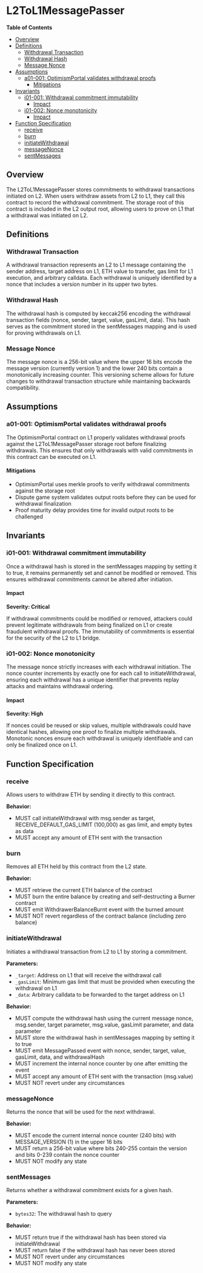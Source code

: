 # L2ToL1MessagePasser

<!-- START doctoc generated TOC please keep comment here to allow auto update -->
<!-- DON'T EDIT THIS SECTION, INSTEAD RE-RUN doctoc TO UPDATE -->
**Table of Contents**

- [Overview](#overview)
- [Definitions](#definitions)
  - [Withdrawal Transaction](#withdrawal-transaction)
  - [Withdrawal Hash](#withdrawal-hash)
  - [Message Nonce](#message-nonce)
- [Assumptions](#assumptions)
  - [a01-001: OptimismPortal validates withdrawal proofs](#a01-001-optimismportal-validates-withdrawal-proofs)
    - [Mitigations](#mitigations)
- [Invariants](#invariants)
  - [i01-001: Withdrawal commitment immutability](#i01-001-withdrawal-commitment-immutability)
    - [Impact](#impact)
  - [i01-002: Nonce monotonicity](#i01-002-nonce-monotonicity)
    - [Impact](#impact-1)
- [Function Specification](#function-specification)
  - [receive](#receive)
  - [burn](#burn)
  - [initiateWithdrawal](#initiatewithdrawal)
  - [messageNonce](#messagenonce)
  - [sentMessages](#sentmessages)

<!-- END doctoc generated TOC please keep comment here to allow auto update -->

## Overview

The L2ToL1MessagePasser stores commitments to withdrawal transactions initiated on L2. When users withdraw assets
from L2 to L1, they call this contract to record the withdrawal commitment. The storage root of this contract is
included in the L2 output root, allowing users to prove on L1 that a withdrawal was initiated on L2.

## Definitions

### Withdrawal Transaction

A withdrawal transaction represents an L2 to L1 message containing the sender address, target address on L1, ETH
value to transfer, gas limit for L1 execution, and arbitrary calldata. Each withdrawal is uniquely identified by a
nonce that includes a version number in its upper two bytes.

### Withdrawal Hash

The withdrawal hash is computed by keccak256 encoding the withdrawal transaction fields (nonce, sender, target,
value, gasLimit, data). This hash serves as the commitment stored in the sentMessages mapping and is used for
proving withdrawals on L1.

### Message Nonce

The message nonce is a 256-bit value where the upper 16 bits encode the message version (currently version 1) and
the lower 240 bits contain a monotonically increasing counter. This versioning scheme allows for future changes to
withdrawal transaction structure while maintaining backwards compatibility.

## Assumptions

### a01-001: OptimismPortal validates withdrawal proofs

The OptimismPortal contract on L1 properly validates withdrawal proofs against the L2ToL1MessagePasser storage root
before finalizing withdrawals. This ensures that only withdrawals with valid commitments in this contract can be
executed on L1.

#### Mitigations

- OptimismPortal uses merkle proofs to verify withdrawal commitments against the storage root
- Dispute game system validates output roots before they can be used for withdrawal finalization
- Proof maturity delay provides time for invalid output roots to be challenged

## Invariants

### i01-001: Withdrawal commitment immutability

Once a withdrawal hash is stored in the sentMessages mapping by setting it to true, it remains permanently set and
cannot be modified or removed. This ensures withdrawal commitments cannot be altered after initiation.

#### Impact

**Severity: Critical**

If withdrawal commitments could be modified or removed, attackers could prevent legitimate withdrawals from being
finalized on L1 or create fraudulent withdrawal proofs. The immutability of commitments is essential for the
security of the L2 to L1 bridge.

### i01-002: Nonce monotonicity

The message nonce strictly increases with each withdrawal initiation. The nonce counter increments by exactly one
for each call to initiateWithdrawal, ensuring each withdrawal has a unique identifier that prevents replay attacks
and maintains withdrawal ordering.

#### Impact

**Severity: High**

If nonces could be reused or skip values, multiple withdrawals could have identical hashes, allowing one proof to
finalize multiple withdrawals. Monotonic nonces ensure each withdrawal is uniquely identifiable and can only be
finalized once on L1.

## Function Specification

### receive

Allows users to withdraw ETH by sending it directly to this contract.

**Behavior:**
- MUST call initiateWithdrawal with msg.sender as target, RECEIVE_DEFAULT_GAS_LIMIT (100,000) as gas limit, and
  empty bytes as data
- MUST accept any amount of ETH sent with the transaction

### burn

Removes all ETH held by this contract from the L2 state.

**Behavior:**
- MUST retrieve the current ETH balance of the contract
- MUST burn the entire balance by creating and self-destructing a Burner contract
- MUST emit WithdrawerBalanceBurnt event with the burned amount
- MUST NOT revert regardless of the contract balance (including zero balance)

### initiateWithdrawal

Initiates a withdrawal transaction from L2 to L1 by storing a commitment.

**Parameters:**
- `_target`: Address on L1 that will receive the withdrawal call
- `_gasLimit`: Minimum gas limit that must be provided when executing the withdrawal on L1
- `_data`: Arbitrary calldata to be forwarded to the target address on L1

**Behavior:**
- MUST compute the withdrawal hash using the current message nonce, msg.sender, target parameter, msg.value,
  gasLimit parameter, and data parameter
- MUST store the withdrawal hash in sentMessages mapping by setting it to true
- MUST emit MessagePassed event with nonce, sender, target, value, gasLimit, data, and withdrawalHash
- MUST increment the internal nonce counter by one after emitting the event
- MUST accept any amount of ETH sent with the transaction (msg.value)
- MUST NOT revert under any circumstances

### messageNonce

Returns the nonce that will be used for the next withdrawal.

**Behavior:**
- MUST encode the current internal nonce counter (240 bits) with MESSAGE_VERSION (1) in the upper 16 bits
- MUST return a 256-bit value where bits 240-255 contain the version and bits 0-239 contain the nonce counter
- MUST NOT modify any state

### sentMessages

Returns whether a withdrawal commitment exists for a given hash.

**Parameters:**
- `bytes32`: The withdrawal hash to query

**Behavior:**
- MUST return true if the withdrawal hash has been stored via initiateWithdrawal
- MUST return false if the withdrawal hash has never been stored
- MUST NOT revert under any circumstances
- MUST NOT modify any state

